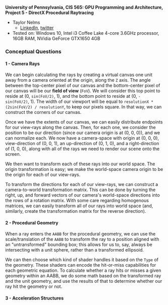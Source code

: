 **University of Pennsylvania, CIS 565: GPU Programming and Architecture,
Project 5 - DirectX Procedural Raytracing**

* Taylor Nelms
  * [LinkedIn](https://www.linkedin.com/in/taylor-k-7b2110191/), [twitter](https://twitter.com/nelms_taylor)
* Tested on: Windows 10, Intel i3 Coffee Lake 4-core 3.6GHz processor, 16GB RAM, NVidia GeForce GTX1650 4GB

### Conceptual Questions

#### 1 - Camera Rays

We can begin calculating the rays by creating a virtual canvas one unit away from a camera oriented at the origin, along the `Z` axis. The angle between the top-center pixel of our canvas and the bottom-center pixel of our canvas will be our **field of view** (`FoV`). We will consider this top point to reside at (0, `sin(FoV/2)`, 1), and the bottom point to reside at (0, `-sin(FoV/2)`, 1). The width of our viewport will be equal to `resolutionX * (2sin(FoV/2) / resolutionY`, to keep our pixels square. In that way, we can construct the corners of our canvas.

Once we have the extents of our canvas, we can easily distribute endpoints for our view-rays along the canvas. Then, for each one, we consider the position to be our direction (since our camera origin is at (0, 0, 0)), and we can normalize each. We now have a camera-space with origin at (0, 0, 0), view-direction of (0, 0, 1), an up-direction of (0, 1, 0), and a right-direction of (1, 0, 0), along with all of the rays we need to render our scene onto the screen.

We then want to transform each of these rays into our world space. The origin transformation is easy; we make the world-space camera origin to be the origin for each of our view-rays.

To transform the directions for each of our view-rays, we can construct a camera-to-world transformation matrix. This can be done by turning the right, up, and forward vectors of our camera's world-space directions into the rows of a rotation matrix. With some care regarding homogenous matrices, we can easily transform all of our rays into world space (and, similarly, create the transformation matrix for the reverse direction).

#### 2 - Procedural Geometry

When a ray enters the `AABB` for the procedural geometry, we can use the scale/translation of the `AABB` to transform the ray to a position aligned with an "untransformed" bounding box; this allows for us to, say, always be intersecting with a unit sphere, rather than a transformed ellipsoid.

We can then choose which kind of shader handles it based on the `Type` of the geometry. These shaders can encode the hit-or-miss capabilities for each geometric equation. To calculate whether a ray hits or misses a given geometry within an AABB, we do some math based on the transformed ray and the unit geometry, and use the results of that to determine whether our ray hit the geometry or not.

#### 3 - Acceleration Structures
